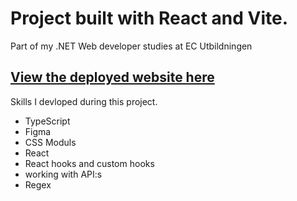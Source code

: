 # Project built with React and Vite.

Part of my .NET Web developer studies at EC Utbildningen

## [View the deployed website here](https://silicon-react-git-master-emanuelgustafzons-projects.vercel.app/)

Skills I devloped during this project.

* TypeScript
* Figma 
* CSS Moduls 
* React 
* React hooks and custom hooks
* working with API:s
* Regex



